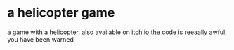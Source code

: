 # a helicopter game

a game with a helicopter. also available on [itch.io](https://4efk.itch.io/helicopter-game-1)
the code is reeaally awful, you have been warned
